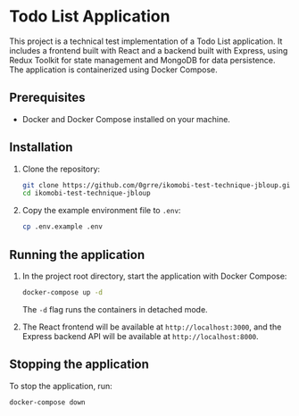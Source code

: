 # Todo List Application

This project is a technical test implementation of a Todo List application. It includes a frontend built with React and
a backend built with Express, using Redux Toolkit for state management and MongoDB for data persistence. The application
is containerized using Docker Compose.

## Prerequisites

- Docker and Docker Compose installed on your machine.

## Installation

1. Clone the repository:

    ```bash
    git clone https://github.com/0grre/ikomobi-test-technique-jbloup.git
    cd ikomobi-test-technique-jbloup
    ```

2. Copy the example environment file to `.env`:

    ```bash
    cp .env.example .env
    ```

## Running the application

1. In the project root directory, start the application with Docker Compose:

    ```bash
    docker-compose up -d
    ```

   The `-d` flag runs the containers in detached mode.

2. The React frontend will be available at `http://localhost:3000`, and the Express backend API will be available
   at `http://localhost:8000`.

## Stopping the application

To stop the application, run:

```bash
docker-compose down
```

